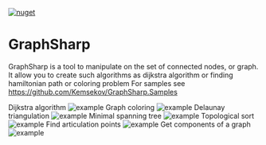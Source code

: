 [![nuget](https://img.shields.io/nuget/v/Kemsekov.GraphSharp.svg)](https://www.nuget.org/packages/Kemsekov.GraphSharp/) 
# GraphSharp
GraphSharp is a tool to manipulate on the set of connected nodes, or graph. 
It allow you to create such algorithms as dijkstra algorithm or finding hamiltonian path or coloring problem
For samples see https://github.com/Kemsekov/GraphSharp.Samples

Dijkstra algorithm
![example](https://user-images.githubusercontent.com/57869319/149961444-a0afc184-7119-4a8c-99de-4d15f587559f.jpg)
Graph coloring
![example](https://user-images.githubusercontent.com/57869319/161608380-1e82a976-16bc-4fca-a249-c5aa0efdb948.jpg)
Delaunay triangulation
![example](https://user-images.githubusercontent.com/57869319/174455462-f0a7b769-33b8-47b9-b6a6-2936c02f4cbb.jpg)
Minimal spanning tree
![example](https://user-images.githubusercontent.com/57869319/174455464-e4b8723b-0158-4a9c-ace1-a9e7dc423913.jpg)
Topological sort
![example](https://user-images.githubusercontent.com/57869319/174638380-b39624b7-8c99-4544-a69b-f99f589d72b4.jpg)
Find articulation points
![example](https://user-images.githubusercontent.com/57869319/176494620-2cb92342-aa2d-432f-bfc6-ca503017464d.jpg)
Get components of a graph
![example](https://user-images.githubusercontent.com/57869319/176998046-e1ba18c7-9f11-4b9d-bd2f-54537d5d4a0a.jpg)

